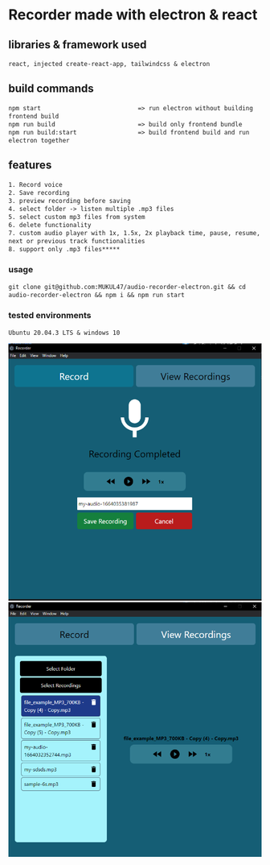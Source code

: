 # Recorder made with electron & react

## libraries & framework used

```
react, injected create-react-app, tailwindcss & electron
```

## build commands

```
npm start                           => run electron without building frontend build
npm run build                       => build only frontend bundle
npm run build:start                 => build frontend build and run electron together
```

## features

```
1. Record voice
2. Save recording
3. preview recording before saving
4. select folder -> listen multiple .mp3 files
5. select custom mp3 files from system
6. delete functionality
7. custom audio player with 1x, 1.5x, 2x playback time, pause, resume, next or previous track functionalities
8. support only .mp3 files*****
```

### usage

```
git clone git@github.com:MUKUL47/audio-recorder-electron.git && cd audio-recorder-electron && npm i && npm run start
```

### tested environments

```
Ubuntu 20.04.3 LTS & windows 10
```

<img src="https://github.com/MUKUL47/audio-recorder-electron/blob/master/record-voice.PNG" />
<img src="https://github.com/MUKUL47/audio-recorder-electron/blob/master/view-recordings.PNG" />
